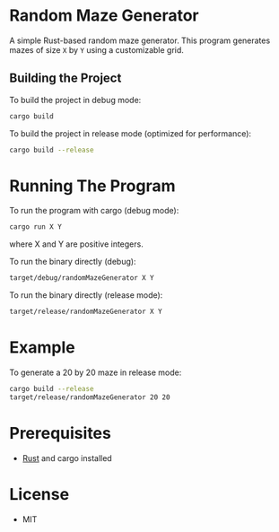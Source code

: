 # Random Maze Generator

A simple Rust-based random maze generator. This program generates mazes of size `X` by `Y` using a customizable grid.

## Building the Project

To build the project in debug mode:

```bash
cargo build
```

To build the project in release mode (optimized for performance):


```bash
cargo build --release
```

# Running The Program

To run the program with cargo (debug mode):

```bash
cargo run X Y
```
where X and Y are positive integers.

To run the binary directly (debug):
```bash
target/debug/randomMazeGenerator X Y
```

To run the binary directly (release mode):
```bash
target/release/randomMazeGenerator X Y
```

# Example

To generate a 20 by 20 maze in release mode:
```bash
cargo build --release
target/release/randomMazeGenerator 20 20
```

# Prerequisites
- [Rust](https://rustup.rs/) and cargo installed

# License
- MIT